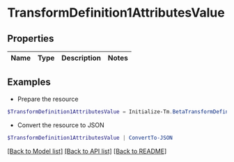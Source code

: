 # TransformDefinition1AttributesValue
## Properties

Name | Type | Description | Notes
------------ | ------------- | ------------- | -------------

## Examples

- Prepare the resource
```powershell
$TransformDefinition1AttributesValue = Initialize-Tm.BetaTransformDefinition1AttributesValue 
```

- Convert the resource to JSON
```powershell
$TransformDefinition1AttributesValue | ConvertTo-JSON
```

[[Back to Model list]](../README.md#documentation-for-models) [[Back to API list]](../README.md#documentation-for-api-endpoints) [[Back to README]](../README.md)

